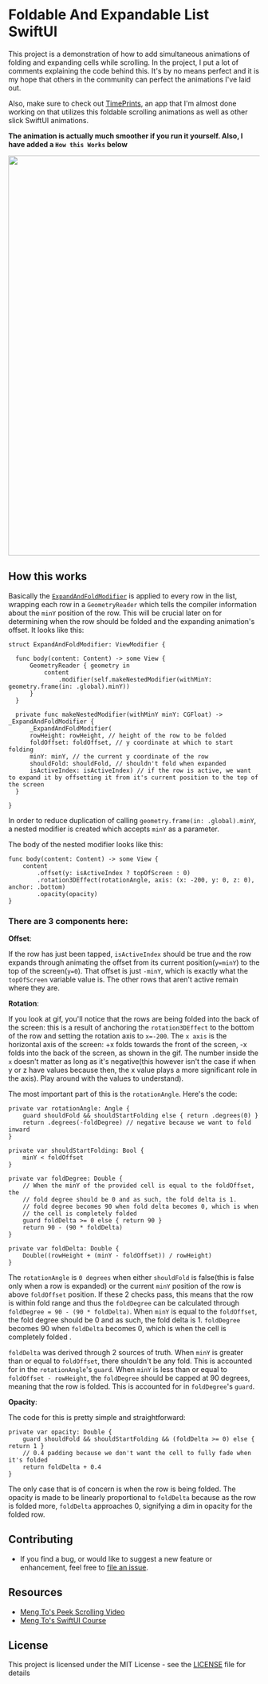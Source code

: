 # Foldable And Expandable List SwiftUI

This project is a demonstration of how to add simultaneous animations of folding and expanding cells while scrolling. In the project, I put a lot of comments explaining the code behind this. It's by no means perfect and it is my hope that others in the community can perfect the animations I've laid out. 

Also, make sure to check out [TimePrints](https://github.com/ThasianX/TimePrints), an app that I'm almost done working on that utilizes this foldable scrolling animations as well as other slick SwiftUI animations.

**The animation is actually much smoother if you run it yourself. Also, I have added a `How this Works` below**
<p align="center"><img src="demonstration.gif" height="800"/></p>

## How this works
Basically the [`ExpandAndFoldModifier`](https://github.com/ThasianX/Foldable-And-Expandable-List-SwiftUI/blob/master/FoldableScrolling/View%2BExpandableAndFoldable.swift) is applied to every row in the list, wrapping each row in a `GeometryReader` which tells the compiler information about the `minY` position of the row. This will be crucial later on for determining when the row should be folded and the expanding animation's offset. It looks like this:
```
struct ExpandAndFoldModifier: ViewModifier {

  func body(content: Content) -> some View {
      GeometryReader { geometry in
          content
              .modifier(self.makeNestedModifier(withMinY: geometry.frame(in: .global).minY))
      }
  }

  private func makeNestedModifier(withMinY minY: CGFloat) -> _ExpandAndFoldModifier {
      _ExpandAndFoldModifier(
      rowHeight: rowHeight, // height of the row to be folded
      foldOffset: foldOffset, // y coordinate at which to start folding
      minY: minY, // the current y coordinate of the row
      shouldFold: shouldFold, // shouldn't fold when expanded
      isActiveIndex: isActiveIndex) // if the row is active, we want to expand it by offsetting it from it's current position to the top of the screen
  }
  
}
```
In order to reduce duplication of calling `geometry.frame(in: .global).minY`, a nested modifier is created which accepts `minY` as a parameter. 

The body of the nested modifier looks like this: 
```
func body(content: Content) -> some View {
    content
        .offset(y: isActiveIndex ? topOfScreen : 0)
        .rotation3DEffect(rotationAngle, axis: (x: -200, y: 0, z: 0), anchor: .bottom)
        .opacity(opacity)
}
```

### There are 3 components here:

**Offset**:

If the row has just been tapped, `isActiveIndex` should be true and the row expands through animating the offset from its current position(`y=minY`) to the top of the screen(`y=0`). That offset is just `-minY`, which is exactly what the `topOfScreen` variable value is. The other rows that aren't active remain where they are.

**Rotation**: 

If you look at gif, you'll notice that the rows are being folded into the back of the screen: this is a result of anchoring the `rotation3DEffect` to the bottom of the row and setting the rotation axis to `x=-200`. The `x axis` is the horizontal axis of the screen: +x folds towards the front of the screen, -x folds into the back of the screen, as shown in the gif. The number inside the `x` doesn't matter as long as it's negative(this however isn't the case if when y or z have values because then, the x value plays a more significant role in the axis). Play around with the values to understand).

The most important part of this is the `rotationAngle`. Here's the code:
```
private var rotationAngle: Angle {
    guard shouldFold && shouldStartFolding else { return .degrees(0) }
    return .degrees(-foldDegree) // negative because we want to fold inward
}

private var shouldStartFolding: Bool {
    minY < foldOffset
}

private var foldDegree: Double {
    // When the minY of the provided cell is equal to the foldOffset, the
    // fold degree should be 0 and as such, the fold delta is 1.
    // fold degree becomes 90 when fold delta becomes 0, which is when
    // the cell is completely folded
    guard foldDelta >= 0 else { return 90 }
    return 90 - (90 * foldDelta)
}

private var foldDelta: Double {
    Double((rowHeight + (minY - foldOffset)) / rowHeight)
}
```
The `rotationAngle` is `0 degrees` when either `shouldFold` is false(this is false only when a row is expanded) or the current `minY` position of the row is above `foldOffset` position. If these 2 checks pass, this means that the row is within fold range and thus the `foldDegree` can be calculated through `foldDegree = 90 - (90 * foldDelta)`. When `minY` is equal to the `foldOffset`, the fold degree should be 0 and as such, the fold delta is 1. `foldDegree` becomes 90 when `foldDelta` becomes 0, which is when the cell is completely folded .

`foldDelta` was derived through 2 sources of truth. When `minY` is greater than or equal to `foldOffset`, there shouldn't be any fold. This is accounted for in the `rotationAngle`'s `guard`. When `minY` is less than or equal to `foldOffset - rowHeight`, the `foldDegree` should be capped at 90 degrees, meaning that the row is folded. This is accounted for in `foldDegree`'s `guard`. 

**Opacity**:

The code for this is pretty simple and straightforward:
```
private var opacity: Double {
    guard shouldFold && shouldStartFolding && (foldDelta >= 0) else { return 1 }
    // 0.4 padding because we don't want the cell to fully fade when it's folded
    return foldDelta + 0.4
}
```
The only case that is of concern is when the row is being folded. The opacity is made to be linearly proportional to `foldDelta` because as the row is folded more, `foldDelta` approaches 0, signifying a dim in opacity for the folded row. 

## Contributing
- If you find a bug, or would like to suggest a new feature or enhancement, feel free to [file an issue](https://github.com/ThasianX/Foldable-Scrolling-Animation-SwiftUI/issues/new/choose).

## Resources
- [Meng To's Peek Scrolling Video](https://youtu.be/onc2xwzjggU)
- [Meng To's SwiftUI Course](https://designcode.io/swiftui?promo=learnswiftui)

## License

This project is licensed under the MIT License - see the [LICENSE](LICENSE) file for details
